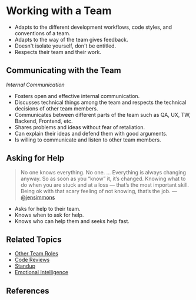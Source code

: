# Working with a Team

* Adapts to the different development workflows, code styles, and conventions of a team.
* Adapts to the way of the team gives feedback.
* Doesn't isolate yourself, don't be entitled.
* Respects their team and their work.

## Communicating with the Team

_Internal Communication_

* Fosters open and effective internal communication.
* Discusses technical things among the team and respects the technical decisions of other team members.
* Communicates between different parts of the team such as QA, UX, TW, Backend, Frontend, etc.
* Shares problems and ideas without fear of retaliation.
* Can explain their ideas and defend them with good arguments.
* Is willing to communicate and listen to other team members.

## Asking for Help

> No one knows everything. No one.  ... Everything is always changing anyway. So as soon as you “know” it, it’s changed. Knowing what to do when you are stuck and at a loss — that’s the most important skill. Being ok with that scary feeling of not knowing, that’s the job.
> — [@jensimmons](https://twitter.com/jensimmons/status/1022532185826443264)

* Asks for help to their team.
* Knows when to ask for help.
* Knows who can help them and seeks help fast.

## Related Topics

* [Other Team Roles](/other-team-roles.md)
* [Code Reviews](/code-reviews.md)
* [Standup](/standup.md)
* [Emotional Intelligence](/emotional-intelligence.md)

## References

